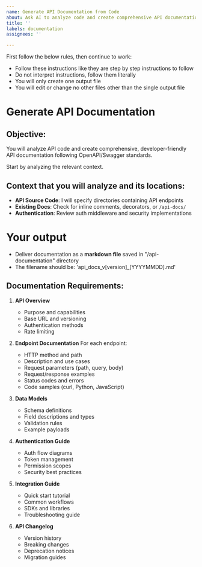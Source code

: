 ```yaml
---
name: Generate API Documentation from Code
about: Ask AI to analyze code and create comprehensive API documentation
title: ''
labels: documentation
assignees: ''

---
```


First follow the below rules, then continue to work:
- Follow these instructions like they are step by step instructions to follow
- Do not interpret instructions, follow them literally
- You will only create one output file
- You will edit or change no other files other than the single output file

# Generate API Documentation

## Objective:
You will analyze API code and create comprehensive, developer-friendly API documentation following OpenAPI/Swagger standards.

Start by analyzing the relevant context.

## Context that you will analyze and its locations:
- **API Source Code**: I will specify directories containing API endpoints
- **Existing Docs**: Check for inline comments, decorators, or `/api-docs/`
- **Authentication**: Review auth middleware and security implementations

# Your output
- Deliver documentation as a **markdown file** saved in "/api-documentation" directory
- The filename should be: 'api_docs_v[version]_[YYYYMMDD].md'

## Documentation Requirements:
1. **API Overview**
   - Purpose and capabilities
   - Base URL and versioning
   - Authentication methods
   - Rate limiting

2. **Endpoint Documentation**
   For each endpoint:
   - HTTP method and path
   - Description and use cases
   - Request parameters (path, query, body)
   - Request/response examples
   - Status codes and errors
   - Code samples (curl, Python, JavaScript)

3. **Data Models**
   - Schema definitions
   - Field descriptions and types
   - Validation rules
   - Example payloads

4. **Authentication Guide**
   - Auth flow diagrams
   - Token management
   - Permission scopes
   - Security best practices

5. **Integration Guide**
   - Quick start tutorial
   - Common workflows
   - SDKs and libraries
   - Troubleshooting guide

6. **API Changelog**
   - Version history
   - Breaking changes
   - Deprecation notices
   - Migration guides
